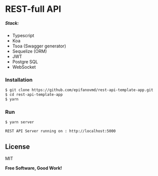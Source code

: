 # REST-full API

##### Stack:
  - Typescript
  - Koa
  - Tsoa (Swagger generator)
  - Sequelize (ORM)
  - JWT
  - Postgre SQL
  - WebSocket
  

### Installation
```sh
$ git clone https://github.com/epifanovmd/rest-api-template-app.git
$ cd rest-api-template-app
$ yarn
```

### Run
```sh
$ yarn server
```
```sh
REST API Server running on : http://localhost:5000
```

License
----

MIT

**Free Software, Good Work!**
